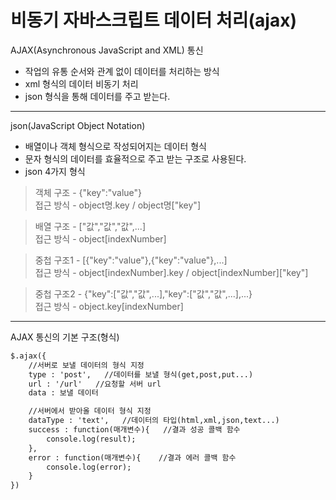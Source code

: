 비동기 자바스크립트 데이터 처리(ajax)
===
AJAX(Asynchronous JavaScript and XML) 통신 
- 작업의 유통 순서와 관계 없이 데이터를 처리하는 방식
- xml 형식의 데이터 비동기 처리
- json 형식을 통해 데이터를 주고 받는다.

***
json(JavaScript Object Notation)
- 배열이나 객체 형식으로 작성되어지는 데이터 형식
- 문자 형식의 데이터를 효율적으로 주고 받는 구조로 사용된다.
- json 4가지 형식
> 객체 구조 - {"key":"value"}    
> 접근 방식 - object명.key / object명["key"]

> 배열 구조 - ["값","값","값",...]    
> 접근 방식 - object[indexNumber]

> 중첩 구조1 - [{"key":"value"},{"key":"value"},...]   
> 접근 방식 - object[indexNumber].key / object[indexNumber]["key"]

> 중첩 구조2 - {"key":["값","값",...],"key":["값","값",...],...}   
> 접근 방식 - object.key[indexNumber]
***

AJAX 통신의 기본 구조(형식)

```jsp
$.ajax({
    //서버로 보낼 데이터의 형식 지정
    type : 'post',   //데이터를 보낼 형식(get,post,put...)
    url : '/url'   //요청할 서버 url
    data : 보낼 데이터  

    //서버에서 받아올 데이터 형식 지정
    dataType : 'text',   //데이터의 타입(html,xml,json,text...)
    success : function(매개변수){   //결과 성공 콜백 함수
        console.log(result);
    },
    error : function(매개변수){    //결과 에러 콜백 함수
        console.log(error);
    }
})
```
